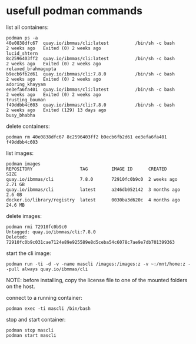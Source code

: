# usefull podman commands

list all containers:  
```
podman ps -a 
40e0838dfc67  quay.io/ibmmas/cli:latest          /bin/sh -c bash       2 weeks ago   Exited (0) 2 weeks ago                            lucid_shtern
8c2596403ff2  quay.io/ibmmas/cli:latest          /bin/sh -c bash       2 weeks ago   Exited (0) 2 weeks ago                            relaxed_brahmagupta
b9ecb6fb2d61  quay.io/ibmmas/cli:7.8.0           /bin/sh -c bash       2 weeks ago   Exited (0) 2 weeks ago                            adoring_khayyam
ee3efa6fa401  quay.io/ibmmas/cli:latest          /bin/sh -c bash       2 weeks ago   Exited (0) 2 weeks ago                            trusting_bouman
f49ddbb4c603  quay.io/ibmmas/cli:7.8.0           /bin/sh -c bash       2 weeks ago   Exited (129) 13 days ago                          busy_bhabha
```

delete containers:  
```
podman rm 40e0838dfc67 8c2596403ff2 b9ecb6fb2d61 ee3efa6fa401 f49ddbb4c603
```

list images:  
```
podman images
REPOSITORY                  TAG         IMAGE ID      CREATED       SIZE
quay.io/ibmmas/cli          7.8.0       72910fc0b9c0  2 weeks ago   2.71 GB
quay.io/ibmmas/cli          latest      a246db052142  3 months ago  2.6 GB
docker.io/library/registry  latest      0030ba3d620c  4 months ago  24.6 MB
```

delete images:  
```
podman rmi 72910fc0b9c0
Untagged: quay.io/ibmmas/cli:7.8.0
Deleted: 72910fc0b9c031cae7124e89e925589e8d5ceba54c6078c7ae9e7db701399363
```


start the cli image:  
```
podman run -ti -d -v -name mascli /images:/images:z -v ~:/mnt/home:z --pull always quay.io/ibmmas/cli
```
NOTE: before installing, copy the license file to one of the mounted folders on the host.  

connect to a running container:  
```
podman exec -ti mascli /bin/bash
```
  
stop and start container:  
```
podman stop mascli
podman start mascli
```
